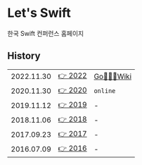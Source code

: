 # Let's Swift
한국 Swift 컨퍼런스 홈페이지

## History
||||
|-|-|-|
|2022.11.30|[👉 2022](http://letswift.kr/2022/)|[Go🏃🏻‍♀️Wiki](https://github.com/letswiftconf/letswift.kr/wiki/2022)|
|2020.11.30|[👉 2020](http://letswift.kr/2020/)|`online`|
|2019.11.12|[👉 2019](http://letswift.kr/2019/)|-|
|2018.11.06|[👉 2018](http://letswift.kr/2018/)|-|
|2017.09.23|[👉 2017](http://letswift.kr/2017/)|-|
|2016.07.09|[👉 2016](http://letswift.kr/2016/)|-|

